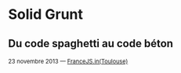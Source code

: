# Solid Grunt

## Du code spaghetti au code béton

<small>23 novembre 2013 — [FranceJS.in(Toulouse)](http://lanyrd.com/2013/francejs/)</small>
